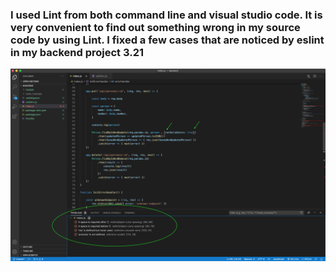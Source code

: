 ### I used Lint from both command line and visual studio code. It is very convenient to find out something wrong in my source code by using Lint. I fixed a few cases that are noticed by eslint in my backend project 3.21

<img src="Screenshot.3.22.png" width="640" title="screenshot">
